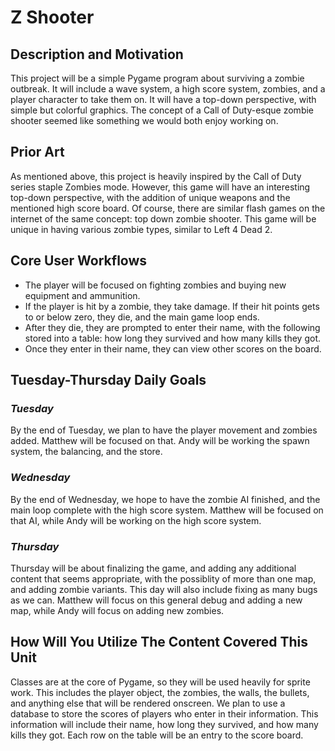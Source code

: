 # Z Shooter
## Description and Motivation
This project will be a simple Pygame program about surviving a zombie outbreak.
It will include a wave system, a high score system, zombies, and a player character to take them on.
It will have a top-down perspective, with simple but colorful graphics.
The concept of a Call of Duty-esque zombie shooter seemed like something we would both enjoy working on.

## Prior Art
As mentioned above, this project is heavily inspired by the Call of Duty series staple Zombies mode. However, this game will have an interesting top-down perspective,
with the addition of unique weapons and the mentioned high score board. Of course, there are similar flash games on the internet of the same concept: top down zombie shooter.
This game will be unique in having various zombie types, similar to Left 4 Dead 2.

## Core User Workflows
- The player will be focused on fighting zombies and buying new equipment and ammunition. 
- If the player is hit by a zombie, they take damage. If their hit points gets to or below zero, they die, and the main game loop ends.
- After they die, they are prompted to enter their name, with the following stored into a table: how long they survived and how many kills they got.
- Once they enter in their name, they can view other scores on the board.

## Tuesday-Thursday Daily Goals
### *Tuesday*
By the end of Tuesday, we plan to have the player movement and zombies added. Matthew will be focused on that. Andy will be working the spawn system, the balancing, and
the store.
### *Wednesday*
By the end of Wednesday, we hope to have the zombie AI finished, and the main loop complete with the high score system. Matthew will be focused on that AI, while Andy will
be working on the high score system.
### *Thursday*
Thursday will be about finalizing the game, and adding any additional content that seems appropriate, with the possiblity of more than one map, and adding zombie variants.
This day will also include fixing as many bugs as we can. Matthew will focus on this general debug and adding a new map, while Andy will focus on adding new zombies.

## How Will You Utilize The Content Covered This Unit
Classes are at the core of Pygame, so they will be used heavily for sprite work. This includes the player object, the zombies, the walls, the bullets, and anything else
that will be rendered onscreen.
We plan to use a database to store the scores of players who enter in their information. This information will include their name, how long they survived, and how many kills
they got. Each row on the table will be an entry to the score board.

